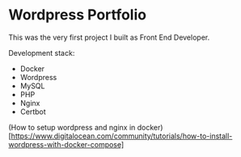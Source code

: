 # Wordpress Portfolio

This was the very first project I built as Front End Developer.

Development stack:
- Docker
- Wordpress
- MySQL
- PHP
- Nginx
- Certbot

(How to setup wordpress and nginx in docker)[https://www.digitalocean.com/community/tutorials/how-to-install-wordpress-with-docker-compose]